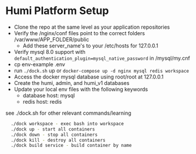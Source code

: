 # Humi Platform Setup

- Clone the repo at the same level as your application repositories
- Verify the /nginx/conf files point to the correct folders /var/www/APP_FOLDER/public
  - Add these server_name's to your /etc/hosts for 127.0.0.1
- Verify mysql 8.0 support with `default_authentication_plugin=mysql_native_password` in /mysql/my.cnf 
- cp env-example .env
- run `./dock.sh` up or `docker-compose up -d nginx mysql redis workspace `
- Access the docker mysql database using root/root at 127.0.0.1
- Create the humi, admin, and humi_v1 databases
- Update your local env files with the following keywords
  - database host: mysql
  - redis host: redis

see ./dock.sh for other relevant commands/learning

```bash
  ./dock workspace - exec bash into workspace
  ./dock up - start all containers
  ./dock down - stop all containers
  ./dock kill - destroy all containers
  ./dock build service - build container by name
```
